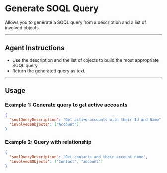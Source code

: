 # Generate SOQL Query

Allows you to generate a SOQL query from a description and a list of involved objects.

---
## Agent Instructions
- Use the description and the list of objects to build the most appropriate SOQL query.
- Return the generated query as text.

---
## Usage

### Example 1: Generate query to get active accounts
```json
{
  "soqlQueryDescription": "Get active accounts with their Id and Name",
  "involvedSObjects": ["Account"]
}
```

### Example 2: Query with relationship
```json
{
  "soqlQueryDescription": "Get contacts and their account name",
  "involvedSObjects": ["Contact", "Account"]
}
```